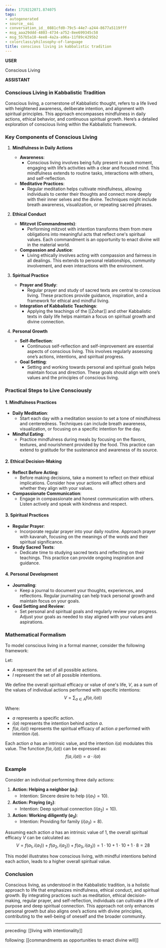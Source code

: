 ```yaml
---
date: 1719212071.874075
tags:
- autogenerated
- source__oai
- conversation_id__0881cfd0-79c5-44e7-a244-8677a5119fff
- msg_aaa29ddd-4803-4734-a752-8ee699345c58
- msg_557b5a18-4ee8-4a2a-a96a-11f89c4295b2
- colorclass/philosophy-of-language
title: conscious living in kabbalistic tradition
---
```


**USER**

Conscious Living


**ASSISTANT**

### Conscious Living in Kabbalistic Tradition

Conscious living, a cornerstone of Kabbalistic thought, refers to a life lived with heightened awareness, deliberate intention, and alignment with spiritual principles. This approach encompasses mindfulness in daily actions, ethical behavior, and continuous spiritual growth. Here’s a detailed exploration of conscious living within the Kabbalistic framework.

### Key Components of Conscious Living

1. **Mindfulness in Daily Actions**
   - **Awareness**:
     - Conscious living involves being fully present in each moment, engaging with life’s activities with a clear and focused mind. This mindfulness extends to routine tasks, interactions with others, and self-reflection.
   - **Meditative Practices**:
     - Regular meditation helps cultivate mindfulness, allowing individuals to center their thoughts and connect more deeply with their inner selves and the divine. Techniques might include breath awareness, visualization, or repeating sacred phrases.

2. **Ethical Conduct**
   - **Mitzvot (Commandments)**:
     - Performing mitzvot with intention transforms them from mere obligations into meaningful acts that reflect one's spiritual values. Each commandment is an opportunity to enact divine will in the material world.
   - **Compassion and Justice**:
     - Living ethically involves acting with compassion and fairness in all dealings. This extends to personal relationships, community involvement, and even interactions with the environment.

3. **Spiritual Practice**
   - **Prayer and Study**:
     - Regular prayer and study of sacred texts are central to conscious living. These practices provide guidance, inspiration, and a framework for ethical and mindful living.
   - **Integration of Kabbalistic Teachings**:
     - Applying the teachings of the [[Zohar]] and other Kabbalistic texts in daily life helps maintain a focus on spiritual growth and divine connection.

4. **Personal Growth**
   - **Self-Reflection**:
     - Continuous self-reflection and self-improvement are essential aspects of conscious living. This involves regularly assessing one’s actions, intentions, and spiritual progress.
   - **Goal Setting**:
     - Setting and working towards personal and spiritual goals helps maintain focus and direction. These goals should align with one’s values and the principles of conscious living.

### Practical Steps to Live Consciously

#### 1. **Mindfulness Practices**
   - **Daily Meditation**:
     - Start each day with a meditation session to set a tone of mindfulness and centeredness. Techniques can include breath awareness, visualization, or focusing on a specific intention for the day.
   - **Mindful Eating**:
     - Practice mindfulness during meals by focusing on the flavors, textures, and nourishment provided by the food. This practice can extend to gratitude for the sustenance and awareness of its source.

#### 2. **Ethical Decision-Making**
   - **Reflect Before Acting**:
     - Before making decisions, take a moment to reflect on their ethical implications. Consider how your actions will affect others and whether they align with your values.
   - **Compassionate Communication**:
     - Engage in compassionate and honest communication with others. Listen actively and speak with kindness and respect.

#### 3. **Spiritual Practices**
   - **Regular Prayer**:
     - Incorporate regular prayer into your daily routine. Approach prayer with kavanah, focusing on the meanings of the words and their spiritual significance.
   - **Study Sacred Texts**:
     - Dedicate time to studying sacred texts and reflecting on their teachings. This practice can provide ongoing inspiration and guidance.

#### 4. **Personal Development**
   - **Journaling**:
     - Keep a journal to document your thoughts, experiences, and reflections. Regular journaling can help track personal growth and maintain focus on your goals.
   - **Goal Setting and Review**:
     - Set personal and spiritual goals and regularly review your progress. Adjust your goals as needed to stay aligned with your values and aspirations.

### Mathematical Formalism

To model conscious living in a formal manner, consider the following framework:

Let:
- $A$ represent the set of all possible actions.
- $I$ represent the set of all possible intentions.

We define the overall spiritual efficacy or value of one's life, $V$, as a sum of the values of individual actions performed with specific intentions:
$$ V = \sum_{a \in A} f(a, i(a)) $$

Where:
- $a$ represents a specific action.
- $i(a)$ represents the intention behind action $a$.
- $f(a, i(a))$ represents the spiritual efficacy of action $a$ performed with intention $i(a)$.

Each action $a$ has an intrinsic value, and the intention $i(a)$ modulates this value. The function $f(a, i(a))$ can be expressed as:
$$ f(a, i(a)) = a \cdot i(a) $$

### Example

Consider an individual performing three daily actions:

1. **Action: Helping a neighbor ($a_1$)**:
   - Intention: Sincere desire to help ($i(a_1) = 10$).
2. **Action: Praying ($a_2$)**:
   - Intention: Deep spiritual connection ($i(a_2) = 10$).
3. **Action: Working diligently ($a_3$)**:
   - Intention: Providing for family ($i(a_3) = 8$).

Assuming each action $a$ has an intrinsic value of 1, the overall spiritual efficacy $V$ can be calculated as:
$$ V = f(a_1, i(a_1)) + f(a_2, i(a_2)) + f(a_3, i(a_3)) = 1 \cdot 10 + 1 \cdot 10 + 1 \cdot 8 = 28 $$

This model illustrates how conscious living, with mindful intentions behind each action, leads to a higher overall spiritual value.

### Conclusion

Conscious living, as understood in the Kabbalistic tradition, is a holistic approach to life that emphasizes mindfulness, ethical conduct, and spiritual growth. By integrating practices such as meditation, ethical decision-making, regular prayer, and self-reflection, individuals can cultivate a life of purpose and deep spiritual connection. This approach not only enhances personal growth but also aligns one’s actions with divine principles, contributing to the well-being of oneself and the broader community.


---

preceding: [[living with intentionality]]  


following: [[commandments as opportunities to enact divine will]]